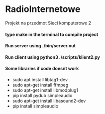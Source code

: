 # RadioInternetowe
Projekt na przedmot Sieci komputerowe 2
#### type make in the terminal to compile project
#### Run server using ./bin/server.out
#### Run client using python3 ./scripts/klient2.py
#### Some libraries if code doesnt work
- sudo apt install libtag1-dev
- sudo apt-get install ffmpeg
- sudo apt-get install libmodplug1
- pip install pydub simpleaudio
- sudo apt-get install libasound2-dev
- pip install simpleaudio


